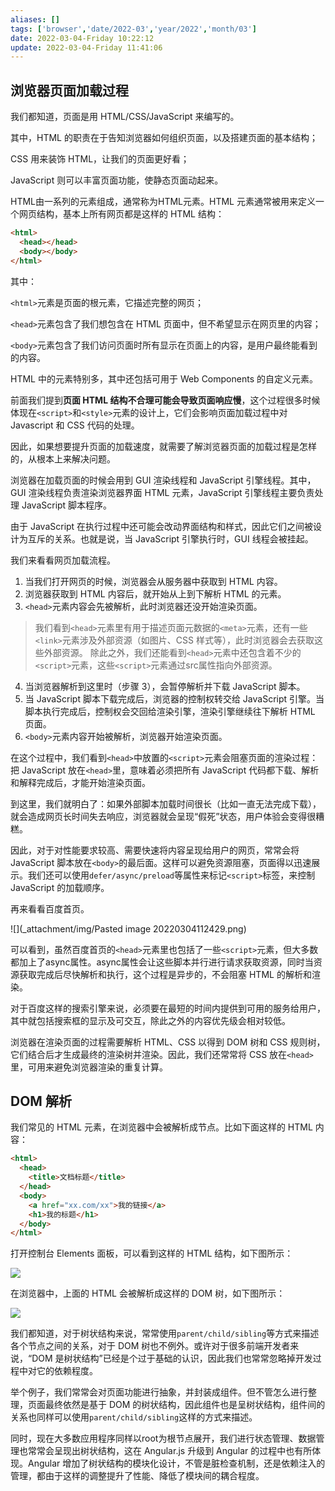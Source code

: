 ```yaml
---
aliases: []
tags: ['browser','date/2022-03','year/2022','month/03']
date: 2022-03-04-Friday 10:22:12
update: 2022-03-04-Friday 11:41:06
---
```


## 浏览器页面加载过程

我们都知道，页面是用 HTML/CSS/JavaScript 来编写的。

其中，HTML 的职责在于告知浏览器如何组织页面，以及搭建页面的基本结构；

CSS 用来装饰 HTML，让我们的页面更好看；

JavaScript 则可以丰富页面功能，使静态页面动起来。

HTML由一系列的元素组成，通常称为HTML元素。HTML 元素通常被用来定义一个网页结构，基本上所有网页都是这样的 HTML 结构：

```html
<html>
  <head></head>
  <body></body>
</html>
```

其中：

`<html>`元素是页面的根元素，它描述完整的网页；

`<head>`元素包含了我们想包含在 HTML 页面中，但不希望显示在网页里的内容；

`<body>`元素包含了我们访问页面时所有显示在页面上的内容，是用户最终能看到的内容。

HTML 中的元素特别多，其中还包括可用于 Web Components 的自定义元素。

前面我们提到**页面 HTML 结构不合理可能会导致页面响应慢**，这个过程很多时候体现在`<script>`和`<style>`元素的设计上，它们会影响页面加载过程中对 Javascript 和 CSS 代码的处理。

因此，如果想要提升页面的加载速度，就需要了解浏览器页面的加载过程是怎样的，从根本上来解决问题。

浏览器在加载页面的时候会用到 GUI 渲染线程和 JavaScript 引擎线程。其中，GUI 渲染线程负责渲染浏览器界面 HTML 元素，JavaScript 引擎线程主要负责处理 JavaScript 脚本程序。

由于 JavaScript 在执行过程中还可能会改动界面结构和样式，因此它们之间被设计为互斥的关系。也就是说，当 JavaScript 引擎执行时，GUI 线程会被挂起。

我们来看看网页加载流程。

1. 当我们打开网页的时候，浏览器会从服务器中获取到 HTML 内容。
2. 浏览器获取到 HTML 内容后，就开始从上到下解析 HTML 的元素。
3. `<head>`元素内容会先被解析，此时浏览器还没开始渲染页面。
>我们看到`<head>`元素里有用于描述页面元数据的`<meta>`元素，还有一些`<link>`元素涉及外部资源（如图片、CSS 样式等），此时浏览器会去获取这些外部资源。
>除此之外，我们还能看到`<head>`元素中还包含着不少的`<script>`元素，这些`<script>`元素通过src属性指向外部资源。
4. 当浏览器解析到这里时（步骤 3），会暂停解析并下载 JavaScript 脚本。
5. 当 JavaScript 脚本下载完成后，浏览器的控制权转交给 JavaScript 引擎。当脚本执行完成后，控制权会交回给渲染引擎，渲染引擎继续往下解析 HTML 页面。
6. `<body>`元素内容开始被解析，浏览器开始渲染页面。

在这个过程中，我们看到`<head>`中放置的`<script>`元素会阻塞页面的渲染过程：把 JavaScript 放在`<head>`里，意味着必须把所有 JavaScript 代码都下载、解析和解释完成后，才能开始渲染页面。

到这里，我们就明白了：如果外部脚本加载时间很长（比如一直无法完成下载），就会造成网页长时间失去响应，浏览器就会呈现“假死”状态，用户体验会变得很糟糕。

因此，对于对性能要求较高、需要快速将内容呈现给用户的网页，常常会将 JavaScript 脚本放在`<body>`的最后面。这样可以避免资源阻塞，页面得以迅速展示。我们还可以使用`defer/async/preload`等属性来标记`<script>`标签，来控制 JavaScript 的加载顺序。

再来看看百度首页。

![](_attachment/img/Pasted image 20220304112429.png)

可以看到，虽然百度首页的`<head>`元素里也包括了一些`<script>`元素，但大多数都加上了async属性。async属性会让这些脚本并行进行请求获取资源，同时当资源获取完成后尽快解析和执行，这个过程是异步的，不会阻塞 HTML 的解析和渲染。

对于百度这样的搜索引擎来说，必须要在最短的时间内提供到可用的服务给用户，其中就包括搜索框的显示及可交互，除此之外的内容优先级会相对较低。

浏览器在渲染页面的过程需要解析 HTML、CSS 以得到 DOM 树和 CSS 规则树，它们结合后才生成最终的渲染树并渲染。因此，我们还常常将 CSS 放在`<head>`里，可用来避免浏览器渲染的重复计算。

## DOM 解析

我们常见的 HTML 元素，在浏览器中会被解析成节点。比如下面这样的 HTML 内容：

```html
<html>
  <head>
    <title>文档标题</title>
  </head>
  <body>
    <a href="xx.com/xx">我的链接</a>
    <h1>我的标题</h1>
  </body>
</html>
```

打开控制台 Elements 面板，可以看到这样的 HTML 结构，如下图所示：

![](_attachment/img/Cgp9HWBv-1GAHK67AAAuHUpDrAg091.png)

在浏览器中，上面的 HTML 会被解析成这样的 DOM 树，如下图所示：

![](_attachment/img/Cgp9HWBwLYmAP2m9AAB9VgDwVDs760.png)

我们都知道，对于树状结构来说，常常使用`parent/child/sibling`等方式来描述各个节点之间的关系，对于 DOM 树也不例外。或许对于很多前端开发者来说，“DOM 是树状结构”已经是个过于基础的认识，因此我们也常常忽略掉开发过程中对它的依赖程度。

举个例子，我们常常会对页面功能进行抽象，并封装成组件。但不管怎么进行整理，页面最终依然是基于 DOM 的树状结构，因此组件也是呈树状结构，组件间的关系也同样可以使用`parent/child/sibling`这样的方式来描述。

同时，现在大多数应用程序同样以root为根节点展开，我们进行状态管理、数据管理也常常会呈现出树状结构，这在 Angular.js 升级到 Angular 的过程中也有所体现。Angular 增加了树状结构的模块化设计，不管是脏检查机制，还是依赖注入的管理，都由于这样的调整提升了性能、降低了模块间的耦合程度。
